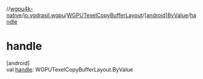 //[wgpu4k-native](../../../../index.md)/[io.ygdrasil.wgpu](../../index.md)/[WGPUTexelCopyBufferLayout](../index.md)/[[android]ByValue](index.md)/[handle](handle.md)

# handle

[android]\
val [handle](handle.md): WGPUTexelCopyBufferLayout.ByValue